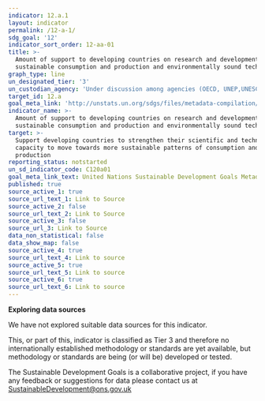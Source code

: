 ```yaml
---
indicator: 12.a.1
layout: indicator
permalink: /12-a-1/
sdg_goal: '12'
indicator_sort_order: 12-aa-01
title: >-
  Amount of support to developing countries on research and development for
  sustainable consumption and production and environmentally sound technologies
graph_type: line
un_designated_tier: '3'
un_custodian_agency: 'Under discussion among agencies (OECD, UNEP,UNESCO-UIS,World Bank)'
target_id: 12.a
goal_meta_link: 'http://unstats.un.org/sdgs/files/metadata-compilation/Metadata-Goal-12.pdf'
indicator_name: >-
  Amount of support to developing countries on research and development for
  sustainable consumption and production and environmentally sound technologies
target: >-
  Support developing countries to strengthen their scientific and technological
  capacity to move towards more sustainable patterns of consumption and
  production
reporting_status: notstarted
un_sd_indicator_code: C120a01
goal_meta_link_text: United Nations Sustainable Development Goals Metadata (pdf 782kB)
published: true
source_active_1: true
source_url_text_1: Link to Source
source_active_2: false
source_url_text_2: Link to Source
source_active_3: false
source_url_3: Link to Source
data_non_statistical: false
data_show_map: false
source_active_4: true
source_url_text_4: Link to source
source_active_5: true
source_url_text_5: Link to source
source_active_6: true
source_url_text_6: Link to source
---
```

**Exploring data sources**

We have not explored suitable data sources for this indicator.

This, or part of this, indicator is classified as Tier 3 and therefore no internationally established methodology or standards are yet available, but methodology or standards are being (or will be) developed or tested.

The Sustainable Development Goals is a collaborative project, if you have any feedback or suggestions for data please contact us at <SustainableDevelopment@ons.gov.uk>
